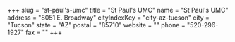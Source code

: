 +++
slug = "st-paul's-umc"
title = "St Paul's UMC"
name = "St Paul's UMC"
address = "8051 E. Broadway"
cityIndexKey = "city-az-tucson"
city = "Tucson"
state = "AZ"
postal = "85710"
website = ""
phone = "520-296-1927"
fax = ""
+++
